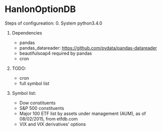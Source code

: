 # HanlonOptionDB
Steps of configureation:
0. System
    python3.4.0


1. Dependencies
    * pandas
    * pandas_datareader: https://github.com/pydata/pandas-datareader
    * beautifulsoap4     required by pandas
    * cron

2. TODO:
    * cron
    * full symbol list

3. Symbol list:
    * Dow constituents
    * S&P 500 constituents
    * Major 100 ETF list by assets under management (AUM), as of 08/02/2015, from etfdb.com
    * VIX and VIX derivatives' options
    
